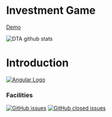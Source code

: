# Investment Game

[Demo](https://digital-technology-agency.github.io/Investment-game/)

![DTA github stats](https://github-readme-stats.vercel.app/api?username=digitaltechnologyagency&show_icons=true)

# Introduction
[![Angular Logo](https://www.vectorlogo.zone/logos/angular/angular-icon.svg)](https://angular.io/)

### Facilities
[![GitHub issues](https://img.shields.io/github/issues/digital-technology-agency/Investment-game?color=0A0ECD)](https://github.com/digital-technology-agency/Investment-game/issues?q=is%3Aopen+is%3Aissue)
[![GitHub closed issues](https://img.shields.io/github/issues-closed/digital-technology-agency/Investment-game?style=flat)](https://github.com/digital-technology-agency/Investment-game/issues?q=is%3Aissue+is%3Aclosed)
